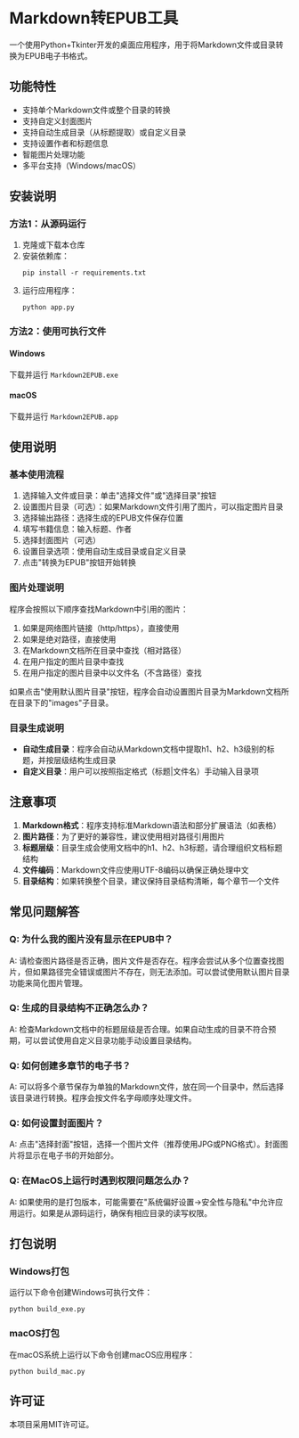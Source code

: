 # Markdown转EPUB工具

一个使用Python+Tkinter开发的桌面应用程序，用于将Markdown文件或目录转换为EPUB电子书格式。

## 功能特性

- 支持单个Markdown文件或整个目录的转换
- 支持自定义封面图片
- 支持自动生成目录（从标题提取）或自定义目录
- 支持设置作者和标题信息
- 智能图片处理功能
- 多平台支持（Windows/macOS）

## 安装说明

### 方法1：从源码运行

1. 克隆或下载本仓库
2. 安装依赖库：
   ```
   pip install -r requirements.txt
   ```
3. 运行应用程序：
   ```
   python app.py
   ```

### 方法2：使用可执行文件

#### Windows
下载并运行 `Markdown2EPUB.exe`

#### macOS
下载并运行 `Markdown2EPUB.app`

## 使用说明

### 基本使用流程

1. 选择输入文件或目录：单击"选择文件"或"选择目录"按钮
2. 设置图片目录（可选）：如果Markdown文件引用了图片，可以指定图片目录
3. 选择输出路径：选择生成的EPUB文件保存位置
4. 填写书籍信息：输入标题、作者
5. 选择封面图片（可选）
6. 设置目录选项：使用自动生成目录或自定义目录
7. 点击"转换为EPUB"按钮开始转换

### 图片处理说明

程序会按照以下顺序查找Markdown中引用的图片：

1. 如果是网络图片链接（http/https），直接使用
2. 如果是绝对路径，直接使用
3. 在Markdown文档所在目录中查找（相对路径）
4. 在用户指定的图片目录中查找
5. 在用户指定的图片目录中以文件名（不含路径）查找

如果点击"使用默认图片目录"按钮，程序会自动设置图片目录为Markdown文档所在目录下的"images"子目录。

### 目录生成说明

- **自动生成目录**：程序会自动从Markdown文档中提取h1、h2、h3级别的标题，并按层级结构生成目录
- **自定义目录**：用户可以按照指定格式（标题|文件名）手动输入目录项

## 注意事项

1. **Markdown格式**：程序支持标准Markdown语法和部分扩展语法（如表格）
2. **图片路径**：为了更好的兼容性，建议使用相对路径引用图片
3. **标题层级**：目录生成会使用文档中的h1、h2、h3标题，请合理组织文档标题结构
4. **文件编码**：Markdown文件应使用UTF-8编码以确保正确处理中文
5. **目录结构**：如果转换整个目录，建议保持目录结构清晰，每个章节一个文件

## 常见问题解答

### Q: 为什么我的图片没有显示在EPUB中？
A: 请检查图片路径是否正确，图片文件是否存在。程序会尝试从多个位置查找图片，但如果路径完全错误或图片不存在，则无法添加。可以尝试使用默认图片目录功能来简化图片管理。

### Q: 生成的目录结构不正确怎么办？
A: 检查Markdown文档中的标题层级是否合理。如果自动生成的目录不符合预期，可以尝试使用自定义目录功能手动设置目录结构。

### Q: 如何创建多章节的电子书？
A: 可以将多个章节保存为单独的Markdown文件，放在同一个目录中，然后选择该目录进行转换。程序会按文件名字母顺序处理文件。

### Q: 如何设置封面图片？
A: 点击"选择封面"按钮，选择一个图片文件（推荐使用JPG或PNG格式）。封面图片将显示在电子书的开始部分。

### Q: 在MacOS上运行时遇到权限问题怎么办？
A: 如果使用的是打包版本，可能需要在"系统偏好设置->安全性与隐私"中允许应用运行。如果是从源码运行，确保有相应目录的读写权限。

## 打包说明

### Windows打包

运行以下命令创建Windows可执行文件：
```
python build_exe.py
```

### macOS打包

在macOS系统上运行以下命令创建macOS应用程序：
```
python build_mac.py
```

## 许可证

本项目采用MIT许可证。
